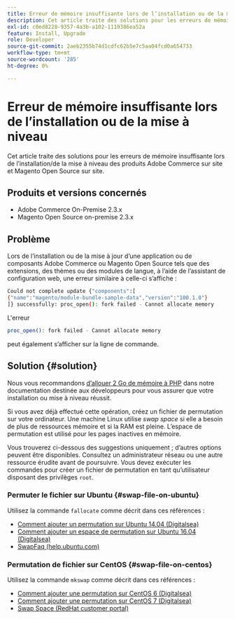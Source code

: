 ```yaml
---
title: Erreur de mémoire insuffisante lors de l’installation ou de la mise à niveau
description: Cet article traite des solutions pour les erreurs de mémoire insuffisante lors de l’installation/de la mise à niveau des produits Adobe Commerce sur site et Magento Open Source sur site.
exl-id: c0ed8228-9357-4a3b-a102-1119386ea52a
feature: Install, Upgrade
role: Developer
source-git-commit: 2aeb2355b74d1cdfc62b5e7c5aa04fcd0a654733
workflow-type: tm+mt
source-wordcount: '285'
ht-degree: 0%

---
```


# Erreur de mémoire insuffisante lors de l’installation ou de la mise à niveau

Cet article traite des solutions pour les erreurs de mémoire insuffisante lors de l’installation/de la mise à niveau des produits Adobe Commerce sur site et Magento Open Source sur site.

## Produits et versions concernés

* Adobe Commerce On-Premise 2.3.x
* Magento Open Source on-premise 2.3.x

## Problème

Lors de l’installation ou de la mise à jour d’une application ou de composants Adobe Commerce ou Magento Open Source tels que des extensions, des thèmes ou des modules de langue, à l’aide de l’assistant de configuration web, une erreur similaire à celle-ci s’affiche :

```bash
Could not complete update {"components":[
{"name":"magento/module-bundle-sample-data","version":"100.1.0"}
]} successfully: proc_open(): fork failed - Cannot allocate memory
```

L&#39;erreur

```bash
proc_open(): fork failed - Cannot allocate memory
```

peut également s’afficher sur la ligne de commande.

## Solution {#solution}

Nous vous recommandons [d’allouer 2 Go de mémoire à PHP](https://experienceleague.adobe.com/en/docs/commerce-operations/installation-guide/prerequisites/php-settings) dans notre documentation destinée aux développeurs pour vous assurer que votre installation ou mise à niveau réussit.

Si vous avez déjà effectué cette opération, créez un fichier de permutation sur votre ordinateur. Une machine Linux utilise *swap space* si elle a besoin de plus de ressources mémoire et si la RAM est pleine. L’espace de permutation est utilisé pour les pages inactives en mémoire.

Vous trouverez ci-dessous des suggestions uniquement ; d’autres options peuvent être disponibles. Consultez un administrateur réseau ou une autre ressource érudite avant de poursuivre. Vous devez exécuter les commandes pour créer un fichier de permutation en tant qu’utilisateur disposant des privilèges `root`.

### Permuter le fichier sur Ubuntu {#swap-file-on-ubuntu}

Utilisez la commande `fallocate` comme décrit dans ces références :

* [Comment ajouter un permutation sur Ubuntu 14.04 (Digitalsea)](https://www.digitalocean.com/community/tutorials/how-to-add-swap-on-ubuntu-14-04)
* [Comment ajouter un espace de permutation sur Ubuntu 16.04 (Digitalsea)](https://www.digitalocean.com/community/tutorials/how-to-add-swap-space-on-ubuntu-16-04)
* [SwapFaq (help.ubuntu.com)](https://help.ubuntu.com/community/SwapFaq)

### Permutation de fichier sur CentOS {#swap-file-on-centos}

Utilisez la commande `mkswap` comme décrit dans ces références :

* [Comment ajouter une permutation sur CentOS 6 (Digitalsea)](https://www.digitalocean.com/community/tutorials/how-to-add-swap-on-centos-6)
* [Comment ajouter une permutation sur CentOS 7 (Digitalsea)](https://www.digitalocean.com/community/tutorials/how-to-add-swap-on-centos-7)
* [Swap Space (RedHat customer portal)](https://access.redhat.com/documentation/en-US/Red_Hat_Enterprise_Linux/6/html/Storage_Administration_Guide/ch-swapspace.html)
